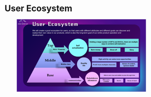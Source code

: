 # User Ecosystem

<figure><img src="../.gitbook/assets/page29 (4).png" alt=""><figcaption></figcaption></figure>
